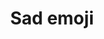 ---
title: Sad emoji
tags:
icon: sad-emoji
svg: '<svg xmlns="http://www.w3.org/2000/svg" width="24" height="24" fill="none" viewBox="0 0 24 24" stroke-width="1.5" stroke-linecap="round" stroke-linejoin="round" stroke="currentColor"><circle cx="12" cy="12" r="9"/><path d="M9 16c.85-.63 1.885-1 3-1s2.15.37 3 1m-5.5-5.5V10m5 .5V10"/></svg>'
---